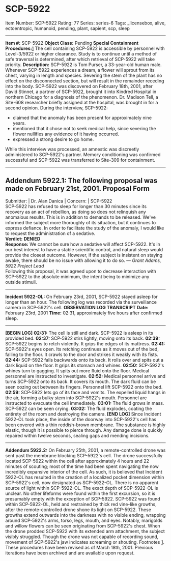# SCP-5922
Item Number: SCP-5922
Rating: 77
Series: series-6
Tags: _licensebox, alive, ectoentropic, humanoid, pending, plant, sapient, scp, sleep

---

**Item #:** SCP-5922
**Object Class:** Pending
**Special Containment Procedures:**[1](javascript:;) The cell containing SCP-5922 is accessible by personnel with Level-3/5922 or higher clearance. Study is to continue until a method of safe traversal is determined, after which retrieval of SCP-5922 will take priority.
**Description:** SCP-5922 is Tom Purser, a 33-year-old human male. Whenever SCP-5922 experiences a dream, a flower will sprout from its chest, varying in length and species. Severing the stem of the plant has no effect on the disconnected section, but will result in the remainder receding into the body.
SCP-5922 was discovered on February 18th, 2001, after David Stinnet, a partner of SCP-5922, brought it into Kindred Hospital in northern Chicago for a diagnosis of the phenomenon. Dr. Madison Tell, a Site-608 researcher briefly assigned at the hospital, was brought in for a second opinion. During the interview, SCP-5922:
  * claimed that the anomaly has been present for approximately nine years.
  * mentioned that it chose not to seek medical help, since severing the flower nullifies any evidence of it having occurred.
  * expressed a strong desire to go home.

While this interview was processed, an amnestic was discreetly administered to SCP-5922's partner. Memory conditioning was confirmed successful and SCP-5922 was transferred to Site-309 for containment.
* * *
**Addendum 5922.1:** The following proposal was made on February 21st, 2001.
Proposal Form  
---  
Submitter: | Dr. Alan Danica | Concern: | SCP-5922  
SCP-5922 has refused to sleep for longer than 30 minutes since its recovery as an act of rebellion, as doing so does not relinquish any anomalous results. This is in addition to demands to be released. We've informed the subject more thoroughly of its situation, but it continues to express defiance. In order to facilitate the study of the anomaly, I would like to request the administration of a sedative.  
**Verdict:** **DENIED**  
**Response:** We cannot be sure how a sedative will affect SCP-5922. It's in our best interest to have a stable scientific control, and natural sleep would provide the closest outcome. However, if the subject is insistent on staying awake, there should be no issue with allowing it to do so. — _Grant Adams, 5922 Project Lead_  
Following this proposal, it was agreed upon to decrease interaction with SCP-5922 to the absolute minimum, the intent being to minimize any outside stimuli.
* * *
**Incident 5922-OL:** On February 23rd, 2001, SCP-5922 stayed asleep for longer than an hour. The following log was recorded via the surveillance camera in SCP-5922's cell.
**OBSERVATION LOG TRANSCRIPT**
**Date:** February 23rd, 2001
**Time:** 02:31, approximately five hours after confirmed sleep.
* * *
**[BEGIN LOG]**
**02:31:** The cell is still and dark. SCP-5922 is asleep in its provided bed.
**02:37:** SCP-5922 stirs lightly, moving onto its back.
**02:39:** SCP-5922 begins to retch violently. It grips the edges of its mattress.
**02:41:** SCP-5922's eyes open. Its retching continues as it moves out of the bed, falling to the floor. It crawls to the door and strikes it weakly with its fists.
**02:44:** SCP-5922 falls backwards onto its back. It rolls over and spits out a dark liquid on the floor. It grips its stomach and whines.
**02:50:** SCP-5922's whines turn to gagging. It spits out more fluid onto the floor. Medical personnel are instructed to investigate.
**02:52:** Medical personnel arrive and turns SCP-5922 onto its back. It covers its mouth. The dark fluid can be seen oozing out between its fingers. Personnel lift SCP-5922 onto the bed.
**02:59:** SCP-5922 lets go of its face and vomits. The expelled liquid hangs in the air, forming a bulky stem into SCP-5922's mouth. Personnel are instructed to evacuate the cell immediately.
**03:01:** The fluid grows in mass. SCP-5922 can be seen crying.
**03:02:** The fluid explodes, coating the entirety of the room and destroying the camera.
**[END LOG]**
Since Incident 5922-OL took place, the inside of the doorway into SCP-5922's cell has been covered with a thin reddish-brown membrane. The substance is highly elastic, though it is possible to pierce through. Any damage done is quickly repaired within twelve seconds, sealing gaps and mending incisions.
* * *
**Addendum 5922.2:** On February 25th, 2001, a remote-controlled drone was sent past the membrane blocking SCP-5922's cell. The drone successfully located SCP-5922 within the cell after approximately 4 hours and 22 minutes of scouting; most of the time had been spent navigating the now incredibly expansive interior of the cell. As such, it is believed that Incident 5922-OL has resulted in the creation of a localized pocket dimension within SCP-5922's cell, now designated as SCP-5922-OL.
There is no apparent source of light within SCP-5922-OL. The exact depth of SCP-5922-OL is unclear. No other lifeforms were found within the first excursion, so it is presumably empty with the exception of SCP-5922.
SCP-5922 was found within SCP-5922-OL, held and restrained by thick red vine-like growths, after the remote-controlled drone shone its light on SCP-5922. These growths extend outwards into the darkness with no visible ending, wrapping around SCP-5922's arms, torso, legs, mouth, and eyes. Notably, marigolds and willow flowers can be seen originating from SCP-5922's chest.
When the drone prodded SCP-5922 with its extended arm attachment, the subject visibly struggled. Though the drone was not capable of recording sound, movement of SCP-5922's jaw indicates screaming or shouting.
Footnotes
[1](javascript:;). These procedures have been revised as of March 18th, 2001. Previous iterations have been archived and are available upon request.